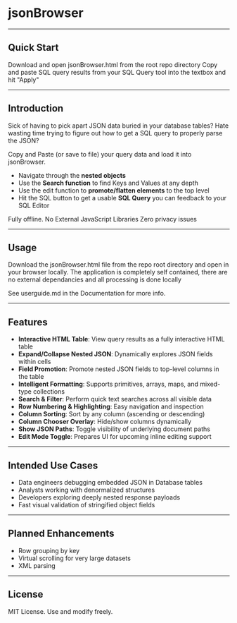 # jsonBrowser

---

## Quick Start
Download and open jsonBrowser.html from the root repo directory
Copy and paste SQL query results from your SQL Query tool into the textbox and hit "Apply"

---

## Introduction

Sick of having to pick apart JSON data buried in your database tables? Hate wasting time trying to figure out how to get a SQL query to properly parse the JSON?

Copy and Paste (or save to file) your query data and load it into jsonBrowser. 

- Navigate through the **nested objects**
- Use the **Search function** to find Keys and Values at any depth
- Use the edit function to **promote/flatten elements** to the top level
- Hit the SQL button to get a usable **SQL Query** you can feedback to your SQL Editor


Fully offline.
No External JavaScript Libraries 
Zero privacy issues


---

## Usage

Download the jsonBrowser.html file from the repo root directory and open in your browser locally.
The application is completely self contained, there are no external dependancies and all processing is done locally

See userguide.md in the Documentation for more info. 

---

## Features

- **Interactive HTML Table**: View query results as a fully interactive HTML table
- **Expand/Collapse Nested JSON**: Dynamically explores JSON fields within cells
- **Field Promotion**: Promote nested JSON fields to top-level columns in the table
- **Intelligent Formatting**: Supports primitives, arrays, maps, and mixed-type collections
- **Search & Filter**: Perform quick text searches across all visible data
- **Row Numbering & Highlighting**: Easy navigation and inspection
- **Column Sorting**: Sort by any column (ascending or descending)
- **Column Chooser Overlay**: Hide/show columns dynamically
- **Show JSON Paths**: Toggle visibility of underlying document paths
- **Edit Mode Toggle**: Prepares UI for upcoming inline editing support

---

## Intended Use Cases

- Data engineers debugging embedded JSON in Database tables
- Analysts working with denormalized structures
- Developers exploring deeply nested response payloads
- Fast visual validation of stringified object fields

---

## Planned Enhancements

- Row grouping by key
- Virtual scrolling for very large datasets
- XML parsing

---

## License

MIT License. Use and modify freely.
